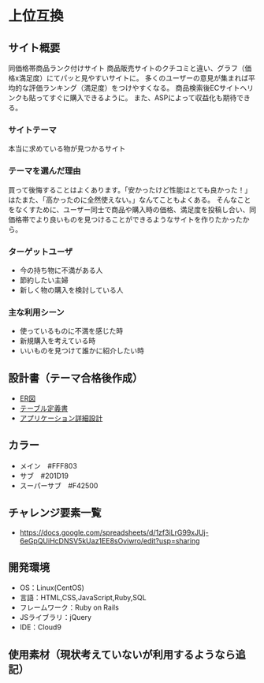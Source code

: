 # 上位互換

## サイト概要
同価格帯商品ランク付けサイト
商品販売サイトのクチコミと違い、グラフ（価格x満足度）にてパッと見やすいサイトに。
多くのユーザーの意見が集まれば平均的な評価ランキング（満足度）をつけやすくなる。
商品検索後ECサイトへリンクも貼ってすぐに購入できるように。
また、ASPによって収益化も期待できる。

### サイトテーマ
本当に求めている物が見つかるサイト

### テーマを選んだ理由
買って後悔することはよくあります。「安かったけど性能はとても良かった！」はたまた、「高かったのに全然使えない。」なんてこともよくある。
そんなことをなくすために、ユーザー同士で商品や購入時の価格、満足度を投稿し合い、同価格帯でより良いものを見つけることができるようなサイトを作りたかったから。

### ターゲットユーザ
- 今の持ち物に不満がある人
- 節約したい主婦
- 新しく物の購入を検討している人

### 主な利用シーン
- 使っているものに不満を感じた時
- 新規購入を考えている時
- いいものを見つけて誰かに紹介したい時

## 設計書（テーマ合格後作成）
- [ER図](https://drive.google.com/file/d/1HZldMj0OLRbSZSHevbTFHhoArZF7Rl0w/view?usp=sharing)
- [テーブル定義書](https://docs.google.com/spreadsheets/d/19BEv5GkJVLNu_pis4__6ZHV-sytStTGhhHJ7wPKihHs/edit?usp=sharing)
- [アプリケーション詳細設計](https://docs.google.com/spreadsheets/d/1FBgLcdZ0LU6JVQXf0qCswS6-6ZOYyuCdThckANCiWnQ/edit?usp=sharing)

## カラー
- メイン　#FFF803
- サブ　#201D19
- スーパーサブ　#F42500

## チャレンジ要素一覧
- https://docs.google.com/spreadsheets/d/1zf3iLrG99xJUj-6eGpQUiHcDNSV5kUaz1EE8sOviwro/edit?usp=sharing

## 開発環境
- OS：Linux(CentOS)
- 言語：HTML,CSS,JavaScript,Ruby,SQL
- フレームワーク：Ruby on Rails
- JSライブラリ：jQuery
- IDE：Cloud9

## 使用素材（現状考えていないが利用するようなら追記）
